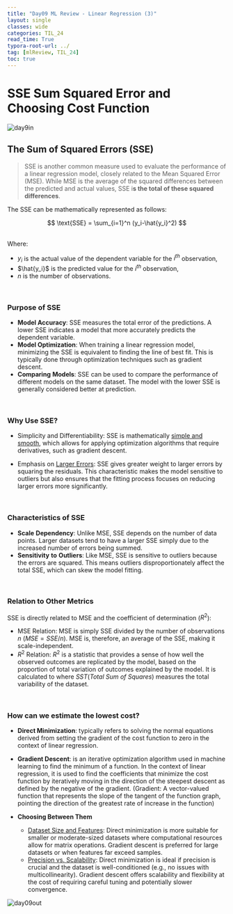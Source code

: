 ```yaml
---
title: "Day09 ML Review - Linear Regression (3)"
layout: single
classes: wide
categories: TIL_24
read_time: True
typora-root-url: ../
tag: [mlReview, TIL_24]
toc: true
---
```


# SSE Sum Squared Error and Choosing Cost Function

<img src="/blog/images/2024-05-24-TIL24_Day9/A8481ABF-865B-425D-8C92-0DCA2B38DD2F.jpeg" alt="day9in">



## **The Sum of Squared Errors (SSE)**

> SSE is another common measure used to evaluate the performance of a linear regression model, closely related to the Mean Squared Error (MSE). While MSE is the average of the squared differences between the predicted and actual values, SSE i**s the total of these squared differences**. 

The SSE can be mathematically represented as follows: <br>

<center>
  $$
  \text{SSE} = \sum_{i=1}^n (y_i-\hat{y_i}^2)
  $$
</center>

<br>

Where:

- $y_i$ is the actual value of the dependent variable for the $i^{th}$ observation,
- $\hat{y_i}$ is the predicted value for the $i^{th}$ observation,
- $n$ is the number of observations.

<br>

### **Purpose of SSE**

- **Model Accuracy**: SSE measures the total error of the predictions. A lower SSE indicates a model that more accurately predicts the dependent variable.
- **Model Optimization**: When training a linear regression model, minimizing the SSE is equivalent to finding the line of best fit. This is typically done through optimization techniques such as gradient descent.
- **Comparing** **Models**: SSE can be used to compare the performance of different models on the same dataset. The model with the lower SSE is generally considered better at prediction.

<br>

### Why Use SSE?

- Simplicity and Differentiability: SSE is mathematically <u>simple and smooth</u>, which allows for applying optimization algorithms that require derivatives, such as gradient descent.

- Emphasis on <u>Larger Errors</u>: SSE gives greater weight to larger errors by squaring the residuals. This characteristic makes the model sensitive to outliers but also ensures that the fitting process focuses on reducing larger errors more significantly.

<br>

### **Characteristics of SSE**

- **Scale** **Dependency**: Unlike MSE, SSE depends on the number of data points. Larger datasets tend to have a larger SSE simply due to the increased number of errors being summed.
- **Sensitivity** **to** **Outliers**: Like MSE, SSE is sensitive to outliers because the errors are squared. This means outliers disproportionately affect the total SSE, which can skew the model fitting.

<br>

### **Relation to Other Metrics** 

SSE is directly related to MSE and the coefficient of determination ($R^2$):

- MSE Relation: MSE is simply  SSE divided by the number of observations $n$ $(MSE = SSE/n)$. MSE is, therefore, an average of the SSE, making it scale-independent.
- $R^2$ Relation: $R^2$ is a statistic that provides a sense of how well the observed outcomes are replicated by the model, based on the proportion of total variation of outcomes explained by the model. It is calculated to where $SST(Total\ Sum\ of\ Squares)$ measures the total variability of the dataset.



<Br>

### How can we estimate the lowest cost? 

- **Direct Minimization**: typically refers to solving the normal equations derived from setting the gradient of the cost function to zero in the context of linear regression.

- **Gradient Descent**: is an iterative optimization algorithm used in machine learning to find the minimum of a function. In the context of linear regression, it is used to find the coefficients that minimize the cost function by iteratively moving in the direction of the steepest descent as defined by the negative of the gradient.
   (Gradient: A vector-valued function that represents the slope of the tangent of the function graph, pointing the direction of the greatest rate of increase in the function)

- **Choosing Between Them**
  - <u>Dataset Size and Features</u>: Direct minimization is more suitable for smaller or moderate-sized datasets where computational resources allow for matrix operations. Gradient descent is preferred for large datasets or when features far exceed samples.
  - <u>Precision vs. Scalability</u>: Direct minimization is ideal if precision is crucial and the dataset is well-conditioned (e.g., no issues with multicollinearity). Gradient descent offers scalability and flexibility at the cost of requiring careful tuning and potentially slower convergence.



<img src="/blog/images/2024-05-24-TIL24_Day9/D0E859F8-BD9A-49B4-8872-2DB8F9123AE8.jpeg" alt="day09out">
